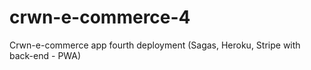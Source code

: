 # crwn-e-commerce-4
Crwn-e-commerce app fourth deployment (Sagas, Heroku, Stripe with back-end - PWA)
